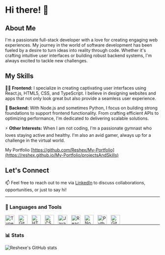 # Hi there! 👋

## About Me
I'm a passionate full-stack developer with a love for creating engaging web experiences. My journey in the world of software development has been fueled by a desire to turn ideas into reality through code. Whether it's crafting intuitive user interfaces or building robust backend systems, I'm always excited to tackle new challenges.

## My Skills
👨‍💻 **Frontend:** I specialize in creating captivating user interfaces using React.js, HTML5, CSS, and TypeScript. I believe in designing websites and apps that not only look great but also provide a seamless user experience.

🔭 **Backend:** With Node.js and sometimes Python, I focus on building strong foundations to support frontend functionality. From crafting efficient APIs to optimizing performance, I'm dedicated to delivering scalable solutions.

⚡ **Other Interests:** When I am not coding, I'm a passionate gymnast who loves staying active and healthy. I'm also an avid gamer, always up for a challenge in the virtual world.

My Portfolio
[https://github.com/Reshex/My-Portfolio](https://reshex.github.io/My-Portfolio/projectsAndSkills)

## Let's Connect
📫 Feel free to reach out to me via [LinkedIn](https://www.linkedin.com/in/bar-abulher-20b22626b/) to discuss collaborations, opportunities, or just to say hi!
<hr/>


### 🧰 Languages and Tools

<img align="left" alt="TypeScript" width="30px" style="padding-right:10px;" src="https://cdn.jsdelivr.net/gh/devicons/devicon/icons/typescript/typescript-plain.svg" />
<img align="left" alt="Git" width="30px" style="padding-right:10px;" src="https://cdn.jsdelivr.net/gh/devicons/devicon/icons/git/git-original.svg" />
<img align="left" alt="HTML" width="30px" style="padding-right:10px;" src="https://cdn.jsdelivr.net/gh/devicons/devicon/icons/html5/html5-plain.svg" />
<img align="left" alt="CSS" width="30px" style="padding-right:10px;" src="https://cdn.jsdelivr.net/gh/devicons/devicon/icons/css3/css3-plain.svg" />
<img align="left" alt="JavaScript" width="30px" style="padding-right:10px;" src="https://cdn.jsdelivr.net/gh/devicons/devicon/icons/javascript/javascript-plain.svg" />
<img align="left" alt="React" width="30px" style="padding-right:10px;" src="https://cdn.jsdelivr.net/gh/devicons/devicon/icons/react/react-original.svg" />
<img align="left" alt="NodeJS" width="30px" style="padding-right:10px;" src="https://cdn.jsdelivr.net/gh/devicons/devicon/icons/nodejs/nodejs-original.svg" />
<img align="left" alt="Python" width="30px" style="padding-right:10px;" src="https://cdn.jsdelivr.net/gh/devicons/devicon/icons/python/python-plain.svg" />
<img align="left" alt="GitHub" width="30px" style="padding-right:10px;" src="https://cdn.jsdelivr.net/gh/devicons/devicon/icons/github/github-original.svg" />
<br />
<hr/>




### 📊 Stats

![Reshexe's GitHub stats](https://github-readme-stats.vercel.app/api?username=Reshex&show_icons=true&theme=midnight-purple)
